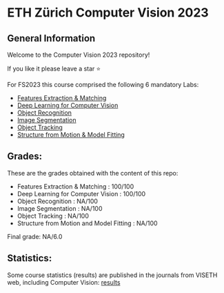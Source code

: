 # ETH Zürich Computer Vision 2023

## General Information

Welcome to the Computer Vision 2023 repository!

If you like it please leave a star &#11088;

For FS2023 this course comprised the following 6 mandatory Labs:

* [Features Extraction & Matching](todo)
* [Deep Learning for Computer Vision](todo)
* [Object Recognition](todo)
* [Image Segmentation](todo) 
* [Object Tracking](todo) 
* [Structure from Motion & Model Fitting](todo) 

## Grades: 
These are the grades obtained with the content of this repo:
* Features Extraction & Matching : 100/100
* Deep Learning for Computer Vision : 100/100
* Object Recognition : NA/100
* Image Segmentation : NA/100
* Object Tracking : NA/100
* Structure from Motion and Model Fitting : NA/100

Final grade: NA/6.0

## Statistics: 

Some course statistics (results) are published in the journals from VISETH web, including Computer Vision: [results](https://vis.ethz.ch/en/visionen/archive/)


